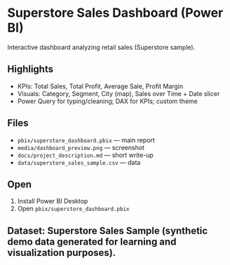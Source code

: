 # Superstore Sales Dashboard (Power BI)

Interactive dashboard analyzing retail sales (Superstore sample).

## Highlights
- KPIs: Total Sales, Total Profit, Average Sale, Profit Margin
- Visuals: Category, Segment, City (map), Sales over Time + Date slicer
- Power Query for typing/cleaning; DAX for KPIs; custom theme

## Files
- `pbix/superstore_dashboard.pbix` — main report  
- `media/dashboard_preview.png` — screenshot  
- `docs/project_description.md` — short write-up  
- `data/superstore_sales_sample.csv` — data 

## Open
1) Install Power BI Desktop  
2) Open `pbix/superstore_dashboard.pbix`

## Dataset: Superstore Sales Sample (synthetic demo data generated for learning and visualization purposes).
